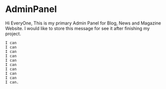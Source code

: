 # AdminPanel
Hi EveryOne,
    This is my primary Admin Panel for Blog, News and Magazine Website.
    I would like to store this message for see it after finishing my project.
    
    I can
    I can
    I can
    I can
    I can
    I can
    I can
    I can
    I can
    I can.
    
